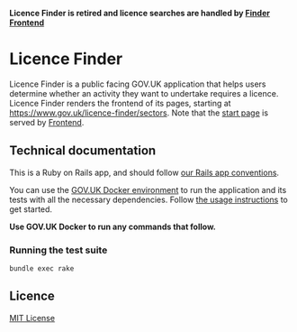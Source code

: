 **Licence Finder is retired and licence searches are handled by [Finder Frontend](https://github.com/alphagov/finder-frontend/)**


# Licence Finder

Licence Finder is a public facing GOV.UK application that helps users determine whether an activity they want to undertake requires a licence. Licence Finder renders the frontend of its pages, starting at https://www.gov.uk/licence-finder/sectors. Note that the [start page](https://www.gov.uk/licence-finder) is served by [Frontend][].

[Frontend]: https://github.com/alphagov/frontend

## Technical documentation

This is a Ruby on Rails app, and should follow [our Rails app conventions](https://docs.publishing.service.gov.uk/manual/conventions-for-rails-applications.html).

You can use the [GOV.UK Docker environment](https://github.com/alphagov/govuk-docker) to run the application and its tests with all the necessary dependencies. Follow [the usage instructions](https://github.com/alphagov/govuk-docker#usage) to get started.

**Use GOV.UK Docker to run any commands that follow.**

### Running the test suite

```
bundle exec rake
```

## Licence

[MIT License](LICENCE)
